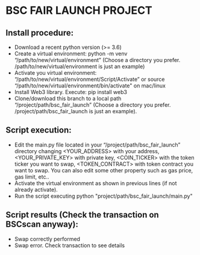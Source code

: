 # BSC FAIR LAUNCH PROJECT

## Install procedure:

* Download a recent python version (>= 3.6)
* Create a virtual environment: python -m venv “/path/to/new/virtual/environment” (Choose a directory you prefer. /path/to/new/virtual/environment is just an example)
* Activate you virtual environment: “/path/to/new/virtual/environment/Script/Activate” or source “/path/to/new/virtual/environment/bin/activate" on mac/linux
* Install Web3 library. Execute: pip install web3
* Clone/download this branch to a local path “/project/path/bsc_fair_launch” (Choose a directory you prefer. /project/path/bsc_fair_launch is just an example). 

## Script execution:

* Edit the main.py file located in your “/project/path/bsc_fair_launch” directory changing <YOUR_ADDRESS> with your address, <YOUR_PRIVATE_KEY> with private key, <COIN_TICKER> with the token ticker you want to swap, <TOKEN_CONTRACT> with token contract you want to swap. You can also edit some other property such as gas price, gas limit, etc..
* Activate the virtual environment as shown in previous lines (if not already activate). 
* Run the script executing python "project/path/bsc_fair_launch/main.py"

## Script results (Check the transaction on BSCscan anyway):
* Swap correctly performed
* Swap error. Check transaction to see details




